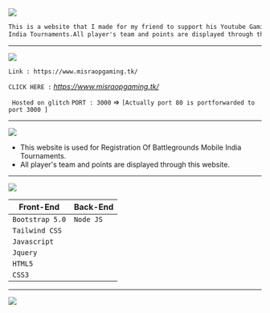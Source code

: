 <img src="https://via.placeholder.com/1270x120/0d1117/fffff?text=MisraOpGaming+Website" />

```html
This is a website that I made for my friend to support his Youtube Gaming Channel.This website is used for Registration Of Battlegrounds Mobile 
India Tournaments.All player's team and points are displayed through this website.
```
---------------------------------------------------------------------------------------------------------------------------------------------------

<img src="https://via.placeholder.com/1270x120/0d1117/BFFF00?text=DOMAIN+%26+IP+INFO" />

`Link : https://www.misraopgaming.tk/`

`CLICK HERE :` *https://www.misraopgaming.tk/* 

` Hosted on glitch` 
` PORT : 3000 ` => `[Actually port 80 is portforwarded to port 3000 ]` 

---------------------------------------------------------------------------------------------------------------------------------------------------

<img src="https://via.placeholder.com/1270x120/0d1117/BFFF00?text=FUNCTIONALITIES" />

* This website is used for Registration Of Battlegrounds Mobile India Tournaments.
* All player's team and points are displayed through this website.

---------------------------------------------------------------------------------------------------------------------------------------------------

<img src="https://via.placeholder.com/1270x120/0d1117/BFFF00?text=TECHNOLOGIES+USED" />

Front-End | Back-End
----------|---------  
`Bootstrap 5.0` | `Node JS`
`Tailwind CSS` |
`Javascript` |  
`Jquery` |  
`HTML5` |  
`CSS3` | 

----------------------------------------------------------------------------------------------------------------------------------------------------

<img src="https://via.placeholder.com/1270x120/0d1117/BFFF00?text=SCREENSHOT+OF+THE+SCRIPT" />

<!--![Screenshot Of LAN_Scanner Date: Sat March 02 09:13:25 PM](https://i.imgur.com/lQoTr5j.png)-->

